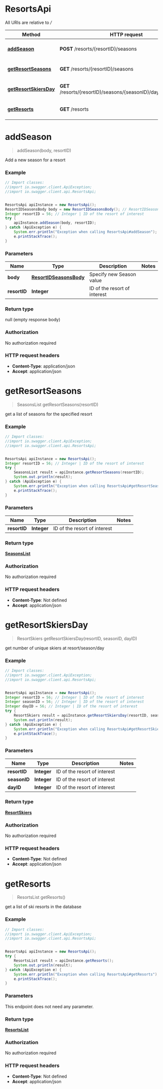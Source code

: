 # ResortsApi

All URIs are relative to */*

Method | HTTP request | Description
------------- | ------------- | -------------
[**addSeason**](ResortsApi.md#addSeason) | **POST** /resorts/{resortID}/seasons | Add a new season for a resort
[**getResortSeasons**](ResortsApi.md#getResortSeasons) | **GET** /resorts/{resortID}/seasons | get a list of seasons for the specified resort
[**getResortSkiersDay**](ResortsApi.md#getResortSkiersDay) | **GET** /resorts/{resortID}/seasons/{seasonID}/day/{dayID}/skiers | get number of unique skiers at resort/season/day
[**getResorts**](ResortsApi.md#getResorts) | **GET** /resorts | get a list of ski resorts in the database

<a name="addSeason"></a>
# **addSeason**
> addSeason(body, resortID)

Add a new season for a resort

### Example
```java
// Import classes:
//import io.swagger.client.ApiException;
//import io.swagger.client.api.ResortsApi;


ResortsApi apiInstance = new ResortsApi();
ResortIDSeasonsBody body = new ResortIDSeasonsBody(); // ResortIDSeasonsBody | Specify new Season value
Integer resortID = 56; // Integer | ID of the resort of interest
try {
    apiInstance.addSeason(body, resortID);
} catch (ApiException e) {
    System.err.println("Exception when calling ResortsApi#addSeason");
    e.printStackTrace();
}
```

### Parameters

Name | Type | Description  | Notes
------------- | ------------- | ------------- | -------------
 **body** | [**ResortIDSeasonsBody**](ResortIDSeasonsBody.md)| Specify new Season value |
 **resortID** | **Integer**| ID of the resort of interest |

### Return type

null (empty response body)

### Authorization

No authorization required

### HTTP request headers

 - **Content-Type**: application/json
 - **Accept**: application/json

<a name="getResortSeasons"></a>
# **getResortSeasons**
> SeasonsList getResortSeasons(resortID)

get a list of seasons for the specified resort

### Example
```java
// Import classes:
//import io.swagger.client.ApiException;
//import io.swagger.client.api.ResortsApi;


ResortsApi apiInstance = new ResortsApi();
Integer resortID = 56; // Integer | ID of the resort of interest
try {
    SeasonsList result = apiInstance.getResortSeasons(resortID);
    System.out.println(result);
} catch (ApiException e) {
    System.err.println("Exception when calling ResortsApi#getResortSeasons");
    e.printStackTrace();
}
```

### Parameters

Name | Type | Description  | Notes
------------- | ------------- | ------------- | -------------
 **resortID** | **Integer**| ID of the resort of interest |

### Return type

[**SeasonsList**](SeasonsList.md)

### Authorization

No authorization required

### HTTP request headers

 - **Content-Type**: Not defined
 - **Accept**: application/json

<a name="getResortSkiersDay"></a>
# **getResortSkiersDay**
> ResortSkiers getResortSkiersDay(resortID, seasonID, dayID)

get number of unique skiers at resort/season/day

### Example
```java
// Import classes:
//import io.swagger.client.ApiException;
//import io.swagger.client.api.ResortsApi;


ResortsApi apiInstance = new ResortsApi();
Integer resortID = 56; // Integer | ID of the resort of interest
Integer seasonID = 56; // Integer | ID of the resort of interest
Integer dayID = 56; // Integer | ID of the resort of interest
try {
    ResortSkiers result = apiInstance.getResortSkiersDay(resortID, seasonID, dayID);
    System.out.println(result);
} catch (ApiException e) {
    System.err.println("Exception when calling ResortsApi#getResortSkiersDay");
    e.printStackTrace();
}
```

### Parameters

Name | Type | Description  | Notes
------------- | ------------- | ------------- | -------------
 **resortID** | **Integer**| ID of the resort of interest |
 **seasonID** | **Integer**| ID of the resort of interest |
 **dayID** | **Integer**| ID of the resort of interest |

### Return type

[**ResortSkiers**](ResortSkiers.md)

### Authorization

No authorization required

### HTTP request headers

 - **Content-Type**: Not defined
 - **Accept**: application/json

<a name="getResorts"></a>
# **getResorts**
> ResortsList getResorts()

get a list of ski resorts in the database

### Example
```java
// Import classes:
//import io.swagger.client.ApiException;
//import io.swagger.client.api.ResortsApi;


ResortsApi apiInstance = new ResortsApi();
try {
    ResortsList result = apiInstance.getResorts();
    System.out.println(result);
} catch (ApiException e) {
    System.err.println("Exception when calling ResortsApi#getResorts");
    e.printStackTrace();
}
```

### Parameters
This endpoint does not need any parameter.

### Return type

[**ResortsList**](ResortsList.md)

### Authorization

No authorization required

### HTTP request headers

 - **Content-Type**: Not defined
 - **Accept**: application/json

